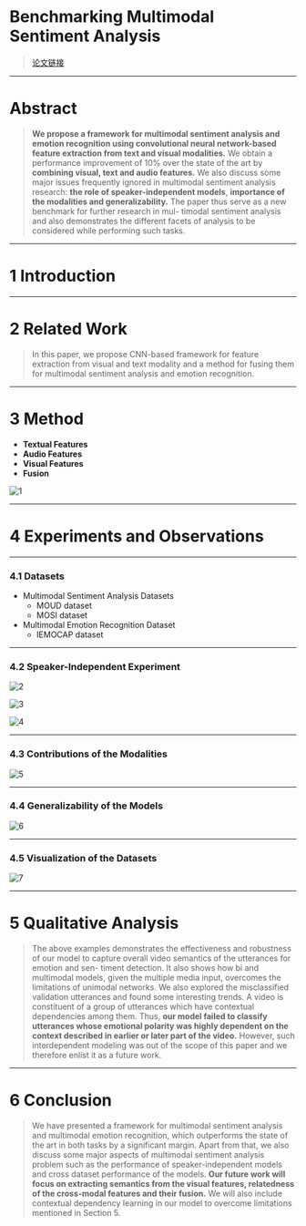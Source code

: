 # Benchmarking Multimodal Sentiment Analysis

> [论文链接](https://github.com/Eurus-Holmes/Research_Papers/blob/master/papers/Benchmarking%20Multimodal%20Sentiment%20Analysis.pdf)

----------
# Abstract

> **We propose a framework for multimodal sentiment analysis and emotion recognition using convolutional neural network-based feature extraction from text and visual modalities.** We obtain a performance improvement of 10% over the state of the art by **combining visual, text and audio features.** We also discuss some major issues frequently ignored in multimodal sentiment analysis research: **the role of speaker-independent models**, **importance of the modalities and generalizability.** The paper thus serve as a new benchmark for further research in mul- timodal sentiment analysis and also demonstrates the different facets of analysis to be considered while performing such tasks.

----------
# 1 Introduction

----------
# 2 Related Work

> In this paper, we propose CNN-based framework for feature extraction from visual and text modality and a method for fusing them for multimodal sentiment analysis and emotion recognition. 

----------
# 3 Method

 - **Textual Features**
 - **Audio Features**
 - **Visual Features**
 - **Fusion**
 
![1](https://leanote.com/api/file/getImage?fileId=5b56cc52ab6441542b001526)

----------
# 4 Experiments and Observations

----------
### 4.1 Datasets

 - Multimodal Sentiment Analysis Datasets
    - MOUD dataset
    - MOSI dataset
 - Multimodal Emotion Recognition Dataset
    - IEMOCAP dataset

----------
### 4.2 Speaker-Independent Experiment

![2](https://leanote.com/api/file/getImage?fileId=5b56cd75ab6441542b001581)

![3](https://leanote.com/api/file/getImage?fileId=5b56cd8dab6441542b001584)

![4](https://leanote.com/api/file/getImage?fileId=5b56cde5ab6441542b00159a)

----------
### 4.3 Contributions of the Modalities

![5](https://leanote.com/api/file/getImage?fileId=5b56ce19ab6441561c001600)

----------
### 4.4 Generalizability of the Models

![6](https://leanote.com/api/file/getImage?fileId=5b56ce51ab6441542b0015c5)

----------
### 4.5 Visualization of the Datasets

![7](https://leanote.com/api/file/getImage?fileId=5b56ce90ab6441542b0015da)

----------
# 5 Qualitative Analysis

> The above examples demonstrates the effectiveness and robustness of our model to capture overall video semantics of the utterances for emotion and sen- timent detection. It also shows how bi and multimodal models, given the multiple media input, overcomes the limitations of unimodal networks.
We also explored the misclassified validation utterances and found some interesting trends. A video is constituent of a group of utterances which have contextual dependencies among them. Thus, **our model failed to classify utterances whose emotional polarity was highly dependent on the context described in earlier or later part of the video.** However, such interdependent modeling was out of the scope of this paper and we therefore enlist it as a future work.

----------
# 6 Conclusion

> We have presented a framework for multimodal sentiment analysis and multimodal emotion recognition, which outperforms the state of the art in both tasks by a significant margin. Apart from that, we also discuss some major aspects of multimodal sentiment analysis problem such as the performance of speaker-independent models and cross dataset performance of the models.
**Our future work will focus on extracting semantics from the visual features, relatedness of the cross-modal features and their fusion.** We will also include contextual dependency learning in our model to overcome limitations mentioned in Section 5.

